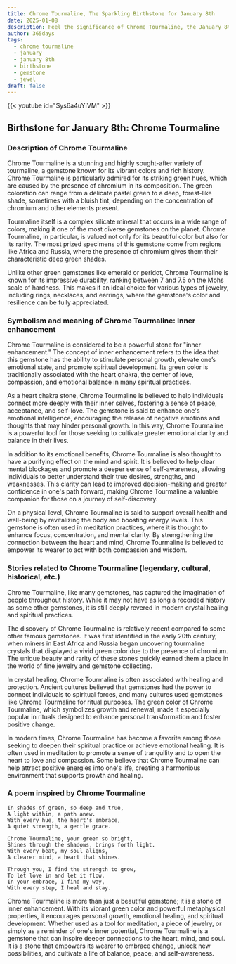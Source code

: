 ```yaml
---
title: Chrome Tourmaline, The Sparkling Birthstone for January 8th
date: 2025-01-08
description: Feel the significance of Chrome Tourmaline, the January 8th birthstone symbolizing Inner enhancement. Let its beauty and meaning brighten your day.
author: 365days
tags:
  - chrome tourmaline
  - january
  - january 8th
  - birthstone
  - gemstone
  - jewel
draft: false
---
```


{{< youtube id="Sys6a4uYIVM" >}}

## Birthstone for January 8th: Chrome Tourmaline

### Description of Chrome Tourmaline

Chrome Tourmaline is a stunning and highly sought-after variety of tourmaline, a gemstone known for its vibrant colors and rich history. Chrome Tourmaline is particularly admired for its striking green hues, which are caused by the presence of chromium in its composition. The green coloration can range from a delicate pastel green to a deep, forest-like shade, sometimes with a bluish tint, depending on the concentration of chromium and other elements present.

Tourmaline itself is a complex silicate mineral that occurs in a wide range of colors, making it one of the most diverse gemstones on the planet. Chrome Tourmaline, in particular, is valued not only for its beautiful color but also for its rarity. The most prized specimens of this gemstone come from regions like Africa and Russia, where the presence of chromium gives them their characteristic deep green shades.

Unlike other green gemstones like emerald or peridot, Chrome Tourmaline is known for its impressive durability, ranking between 7 and 7.5 on the Mohs scale of hardness. This makes it an ideal choice for various types of jewelry, including rings, necklaces, and earrings, where the gemstone's color and resilience can be fully appreciated.

### Symbolism and meaning of Chrome Tourmaline: Inner enhancement

Chrome Tourmaline is considered to be a powerful stone for "inner enhancement." The concept of inner enhancement refers to the idea that this gemstone has the ability to stimulate personal growth, elevate one’s emotional state, and promote spiritual development. Its green color is traditionally associated with the heart chakra, the center of love, compassion, and emotional balance in many spiritual practices.

As a heart chakra stone, Chrome Tourmaline is believed to help individuals connect more deeply with their inner selves, fostering a sense of peace, acceptance, and self-love. The gemstone is said to enhance one's emotional intelligence, encouraging the release of negative emotions and thoughts that may hinder personal growth. In this way, Chrome Tourmaline is a powerful tool for those seeking to cultivate greater emotional clarity and balance in their lives.

In addition to its emotional benefits, Chrome Tourmaline is also thought to have a purifying effect on the mind and spirit. It is believed to help clear mental blockages and promote a deeper sense of self-awareness, allowing individuals to better understand their true desires, strengths, and weaknesses. This clarity can lead to improved decision-making and greater confidence in one's path forward, making Chrome Tourmaline a valuable companion for those on a journey of self-discovery.

On a physical level, Chrome Tourmaline is said to support overall health and well-being by revitalizing the body and boosting energy levels. This gemstone is often used in meditation practices, where it is thought to enhance focus, concentration, and mental clarity. By strengthening the connection between the heart and mind, Chrome Tourmaline is believed to empower its wearer to act with both compassion and wisdom.

### Stories related to Chrome Tourmaline (legendary, cultural, historical, etc.)

Chrome Tourmaline, like many gemstones, has captured the imagination of people throughout history. While it may not have as long a recorded history as some other gemstones, it is still deeply revered in modern crystal healing and spiritual practices.

The discovery of Chrome Tourmaline is relatively recent compared to some other famous gemstones. It was first identified in the early 20th century, when miners in East Africa and Russia began uncovering tourmaline crystals that displayed a vivid green color due to the presence of chromium. The unique beauty and rarity of these stones quickly earned them a place in the world of fine jewelry and gemstone collecting.

In crystal healing, Chrome Tourmaline is often associated with healing and protection. Ancient cultures believed that gemstones had the power to connect individuals to spiritual forces, and many cultures used gemstones like Chrome Tourmaline for ritual purposes. The green color of Chrome Tourmaline, which symbolizes growth and renewal, made it especially popular in rituals designed to enhance personal transformation and foster positive change.

In modern times, Chrome Tourmaline has become a favorite among those seeking to deepen their spiritual practice or achieve emotional healing. It is often used in meditation to promote a sense of tranquility and to open the heart to love and compassion. Some believe that Chrome Tourmaline can help attract positive energies into one's life, creating a harmonious environment that supports growth and healing.

### A poem inspired by Chrome Tourmaline

```
In shades of green, so deep and true,  
A light within, a path anew.  
With every hue, the heart's embrace,  
A quiet strength, a gentle grace.

Chrome Tourmaline, your green so bright,  
Shines through the shadows, brings forth light.  
With every beat, my soul aligns,  
A clearer mind, a heart that shines.

Through you, I find the strength to grow,  
To let love in and let it flow.  
In your embrace, I find my way,  
With every step, I heal and stay.
```

Chrome Tourmaline is more than just a beautiful gemstone; it is a stone of inner enhancement. With its vibrant green color and powerful metaphysical properties, it encourages personal growth, emotional healing, and spiritual development. Whether used as a tool for meditation, a piece of jewelry, or simply as a reminder of one's inner potential, Chrome Tourmaline is a gemstone that can inspire deeper connections to the heart, mind, and soul. It is a stone that empowers its wearer to embrace change, unlock new possibilities, and cultivate a life of balance, peace, and self-awareness.